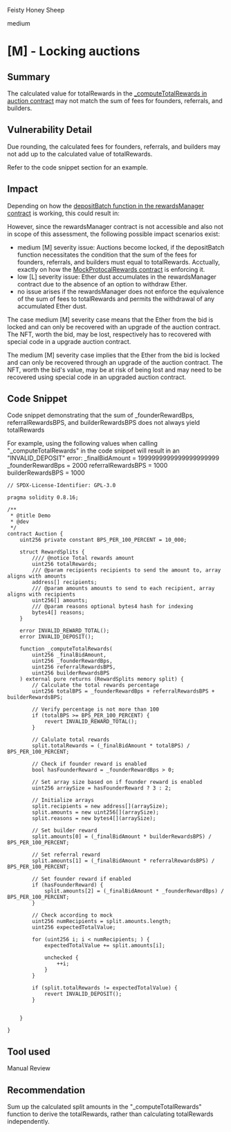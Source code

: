 Feisty Honey Sheep

medium

# [M] - Locking auctions

## Summary
The calculated value for totalRewards in the [_computeTotalRewards in auction contract](https://github.com/sherlock-audit/2023-09-nounsbuilder/blob/main/nouns-protocol/src/auction/Auction.sol#L465) may not match the sum of fees for founders, referrals, and builders.

## Vulnerability Detail
Due rounding, the calculated fees for founders, referrals, and builders may not add up to the calculated value of totalRewards.

Refer to the code snippet section for an example.

## Impact
Depending on how the [depositBatch function in the rewardsManager contract](https://github.com/sherlock-audit/2023-09-nounsbuilder/blob/main/nouns-protocol/src/auction/Auction.sol#L272) is working, this could result in:

However, since the rewardsManager contract is not accessible and also not in scope of this assessment, the following possible impact scenarios exist:

- medium [M] severity issue: Auctions become locked, if the depositBatch function necessitates the condition that the sum of the fees for founders, referrals, and builders must equal to totalRewards. Acctually, exactly on how the [MockProtocalRewards contract](https://github.com/sherlock-audit/2023-09-nounsbuilder/blob/main/nouns-protocol/test/utils/mocks/MockProtocolRewards.sol#L52) is enforcing it.
- low [L] severity issue: Ether dust accumulates in the rewardsManager contract due to the absence of an option to withdraw Ether. 
- no issue arises if the rewardsManager does not enforce the equivalence of the sum of fees to totalRewards and permits the withdrawal of any accumulated Ether dust.

The case medium [M] severity case means that the Ether from the bid is locked and can only be recovered with an upgrade of the auction contract. The NFT, worth the bid, may be lost, respectively has to recovered with special code in a upgrade auction contract.

The medium [M] severity case implies that the Ether from the bid is locked and can only be recovered through an upgrade of the auction contract. The NFT, worth the bid's value, may be at risk of being lost and may need to be recovered using special code in an upgraded auction contract.

## Code Snippet
Code snippet demonstrating that the sum of _founderRewardBps, referralRewardsBPS, and builderRewardsBPS does not always yield totalRewards

For example, using the following values when calling "_computeTotalRewards" in the code snippet will result in an "INVALID_DEPOSIT" error:
_finalBidAmount = 1999999999999999999999
_founderRewardBps = 2000
referralRewardsBPS = 1000
builderRewardsBPS = 1000

```solidity
// SPDX-License-Identifier: GPL-3.0

pragma solidity 0.8.16;

/**
 * @title Demo
 * @dev 
 */
contract Auction {
    uint256 private constant BPS_PER_100_PERCENT = 10_000;

    struct RewardSplits {
        //// @notice Total rewards amount
        uint256 totalRewards;
        /// @param recipients recipients to send the amount to, array aligns with amounts
        address[] recipients;
        /// @param amounts amounts to send to each recipient, array aligns with recipients
        uint256[] amounts;
        /// @param reasons optional bytes4 hash for indexing
        bytes4[] reasons;
    }

    error INVALID_REWARD_TOTAL();
    error INVALID_DEPOSIT();

    function _computeTotalRewards(
        uint256 _finalBidAmount,
        uint256 _founderRewardBps,
        uint256 referralRewardsBPS,
        uint256 builderRewardsBPS
    ) external pure returns (RewardSplits memory split) {
        // Calculate the total rewards percentage
        uint256 totalBPS = _founderRewardBps + referralRewardsBPS + builderRewardsBPS;

        // Verify percentage is not more than 100
        if (totalBPS >= BPS_PER_100_PERCENT) {
            revert INVALID_REWARD_TOTAL();
        }

        // Calulate total rewards
        split.totalRewards = (_finalBidAmount * totalBPS) / BPS_PER_100_PERCENT;

        // Check if founder reward is enabled
        bool hasFounderReward = _founderRewardBps > 0;

        // Set array size based on if founder reward is enabled
        uint256 arraySize = hasFounderReward ? 3 : 2;

        // Initialize arrays
        split.recipients = new address[](arraySize);
        split.amounts = new uint256[](arraySize);
        split.reasons = new bytes4[](arraySize);

        // Set builder reward
        split.amounts[0] = (_finalBidAmount * builderRewardsBPS) / BPS_PER_100_PERCENT;

        // Set referral reward
        split.amounts[1] = (_finalBidAmount * referralRewardsBPS) / BPS_PER_100_PERCENT;

        // Set founder reward if enabled
        if (hasFounderReward) {
            split.amounts[2] = (_finalBidAmount * _founderRewardBps) / BPS_PER_100_PERCENT;
        }

        // Check according to mock
        uint256 numRecipients = split.amounts.length;
        uint256 expectedTotalValue;

        for (uint256 i; i < numRecipients; ) {
            expectedTotalValue += split.amounts[i];

            unchecked {
                ++i;
            }
        }

        if (split.totalRewards != expectedTotalValue) {
            revert INVALID_DEPOSIT();
        }


    }

} 
```

## Tool used
Manual Review

## Recommendation
Sum up the calculated split amounts in the "_computeTotalRewards" function to derive the totalRewards, rather than calculating totalRewards independently.